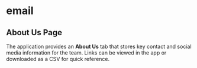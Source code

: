# email

## About Us Page

The application provides an **About Us** tab that stores key contact and social media information for the team. Links can be viewed in the app or downloaded as a CSV for quick reference.
